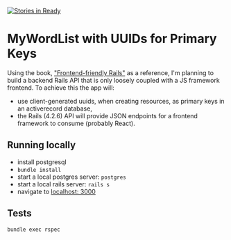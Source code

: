 [![Stories in Ready](https://badge.waffle.io/Yorkshireman/wordlists_uids.png?label=ready&title=Ready)](https://waffle.io/Yorkshireman/wordlists_uids)
# MyWordList with UUIDs for Primary Keys  
  
Using the book, ["Frontend-friendly Rails"](http://blog.arkency.com/frontend-friendly-rails/) as a reference, I'm planning to build a backend Rails API that is only loosely coupled with a JS framework frontend. To achieve this the app will:  
  
* use client-generated uuids, when creating resources, as primary keys in an activerecord database,  
* the Rails (4.2.6) API will provide JSON endpoints for a frontend framework to consume (probably React).  
  
  
## Running locally  
  
* install postgresql  
* `bundle install`  
* start a local postgres server: `postgres`  
* start a local rails server: `rails s`  
* navigate to [localhost: 3000](http://localhost:3000)  
  
  
## Tests  
`bundle exec rspec`  
